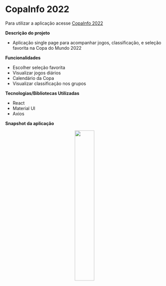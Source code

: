 # CopaInfo 2022

Para utilizar a aplicação acesse [CopaInfo 2022](https://eslley.github.io/copainfo)

**Descrição do projeto**

* Aplicação single page para acompanhar jogos, classificação, e seleção favorita na Copa do Mundo 2022

**Funcionalidades**

* Escolher seleção favorita
* Visualizar jogos diários
* Calendário da Copa
* Visualizar classificação nos grupos

**Tecnologias/Bibliotecas Utilizadas**

* React
* Material UI
* Axios

**Snapshot da aplicação**

<p align="center">
    <img src="https://imgur.com/Mbupgll.gif" width="35%">
</p>
